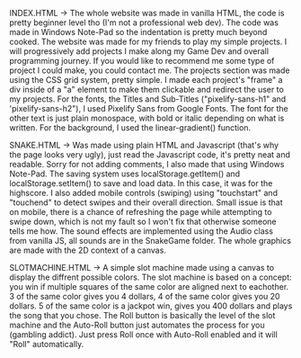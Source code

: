 INDEX.HTML -> The whole website was made in vanilla HTML, the code is pretty beginner level tho (I'm not a professional web dev). The code was made in Windows Note-Pad so the indentation is pretty much beyond cooked. The website was made for my friends to play my simple projects. I will progressively add projects I make along my Game Dev and overall programming journey. If you would like to recommend me some type of project I could make, you could contact me. The projects section was made using the CSS grid system, pretty simple. I made each project's "frame" a div inside of a "a" element to make them clickable and redirect the user to my projects. For the fonts, the Titles and Sub-Titles ("pixelify-sans-h1" and 'pixelify-sans-h2"), I used Pixelify Sans from Google Fonts. The font for the other text is just plain monospace, with bold or italic depending on what is written. For the background, I used the linear-gradient() function.

SNAKE.HTML -> Was made using plain HTML and Javascript (that's why the page looks very ugly), just read the Javascript code, it's pretty neat and readable. Sorry for not adding comments, I also made that using Windows Note-Pad. The saving system uses localStorage.getItem() and localStorage.setItem() to save and load data. In this case, it was for the highscore. I also added mobile controls (swiping) using "touchstart" and "touchend" to detect swipes and their overall direction. Small issue is that on mobile, there is a chance of refreshing the page while attempting to swipe down, which is not my fault so I won't fix that otherwise someone tells me how. The sound effects are implemented using the Audio class from vanilla JS, all sounds are in the SnakeGame folder. The whole graphics are made with the 2D context of a canvas.

SLOTMACHINE.HTML -> A simple slot machine made using a canvas to display the diffrent possible colors. The slot machine is based on a concept: you win if multiple squares of the same color are aligned next to eachother. 3 of the same color gives you 4 dollars, 4 of the same color gives you 20 dollars. 5 of the same color is a jackpot win, gives you 400 dollars and plays the song that you chose. The Roll button is basically the level of the slot machine and the Auto-Roll button just automates the process for you (gambling addict). Just press Roll once with Auto-Roll enabled and it will "Roll" automatically.
